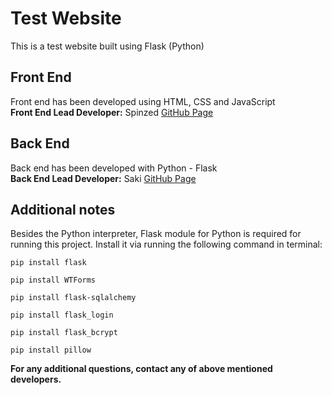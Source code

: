 # Test Website
This is a test website built using Flask (Python)

## Front End
Front end has been developed using HTML, CSS and JavaScript  
**Front End Lead Developer:** Spinzed           [GitHub Page](https://github.com/spinzed)

## Back End
Back end has been developed with Python - Flask  
**Back End Lead Developer:** Saki               [GitHub Page](https://github.com/isakal)

## Additional notes
Besides the Python interpreter, Flask module for Python is required for running this project. Install it via running the following command in terminal:
```
pip install flask

pip install WTForms

pip install flask-sqlalchemy

pip install flask_login

pip install flask_bcrypt

pip install pillow
```

**For any additional questions, contact any of above mentioned developers.**
